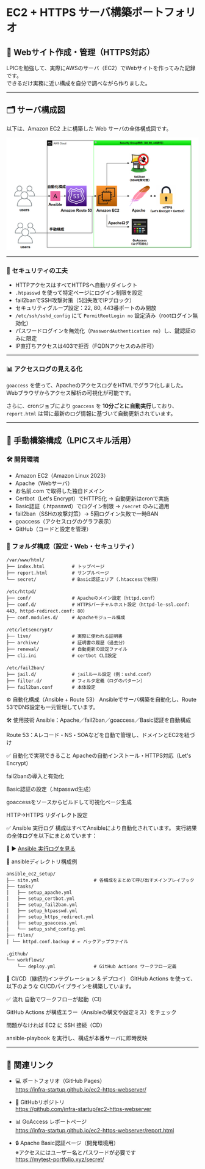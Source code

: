 # EC2 + HTTPS サーバ構築ポートフォリオ

## 🔧 Webサイト作成・管理（HTTPS対応）

LPICを勉強して、実際にAWSのサーバ（EC2）でWebサイトを作ってみた記録です。  
できるだけ実務に近い構成を自分で調べながら作りました。

---

## 🗂 サーバ構成図

以下は、Amazon EC2 上に構築した Web サーバの全体構成図です。

![EC2構成図](./images/ec2-architecture.png)

---

### 🔐 セキュリティの工夫

- HTTPアクセスはすべてHTTPSへ自動リダイレクト
- `.htpasswd` を使って特定ページにログイン制限を設定
- fail2banでSSH攻撃対策（5回失敗でIPブロック）
- セキュリティグループ設定：22, 80, 443番ポートのみ開放
- `/etc/ssh/sshd_config` にて `PermitRootLogin no` 設定済み（rootログイン無効化）
- パスワードログインを無効化（`PasswordAuthentication no`）し、鍵認証のみに限定
- IP直打ちアクセスは403で拒否（FQDNアクセスのみ許可）

---

### 📊 アクセスログの見える化

`goaccess` を使って、ApacheのアクセスログをHTMLでグラフ化しました。  
Webブラウザからアクセス解析の可視化が可能です。

さらに、cronジョブにより `goaccess` を **10分ごとに自動実行**しており、  
`report.html` は常に最新のログ情報に基づいて自動更新されています。

---

## 🔹 手動構築構成（LPICスキル活用）

### 🛠 開発環境

- Amazon EC2（Amazon Linux 2023）
- Apache（Webサーバ）
- お名前.com で取得した独自ドメイン
- Certbot（Let's Encrypt）でHTTPS化 → 自動更新はcronで実施
- Basic認証（.htpasswd）でログイン制限 → `/secret` のみに適用
- fail2ban（SSHの攻撃対策）→ 5回ログイン失敗で一時BAN
- goaccess（アクセスログのグラフ表示）
- GitHub（コードと設定を管理）

### 📁 フォルダ構成（設定・Web・セキュリティ）

```plaintext
/var/www/html/
├── index.html          # トップページ
├── report.html         # サンプルページ
└── secret/             # Basic認証エリア（.htaccessで制限）

/etc/httpd/
├── conf/               # Apacheのメイン設定（httpd.conf）
├── conf.d/             # HTTPSバーチャルホスト設定（httpd-le-ssl.conf: 443, httpd-redirect.conf: 80）
├── conf.modules.d/     # Apacheモジュール構成

/etc/letsencrypt/
├── live/               # 実際に使われる証明書
├── archive/            # 証明書の履歴（過去分）
├── renewal/            # 自動更新の設定ファイル
├── cli.ini             # certbot CLI設定

/etc/fail2ban/
├── jail.d/             # jailルール設定（例：sshd.conf）
├── filter.d/           # フィルタ定義（ログのパターン）
├── fail2ban.conf       # 本体設定

```

⚙️ 自動化構成（Ansible + Route 53）
Ansibleでサーバ構築を自動化し、Route 53でDNS設定も一元管理しています。

🛠 使用技術
Ansible：Apache／fail2ban／goaccess／Basic認証を自動構成

Route 53：Aレコード・NS・SOAなどを自動で管理し、ドメインとEC2を紐づけ

✅ 自動化で実現できること
Apacheの自動インストール・HTTPS対応（Let's Encrypt）

fail2banの導入と有効化

Basic認証の設定（.htpasswd生成）

goaccessをソースからビルドして可視化ページ生成

HTTP→HTTPS リダイレクト設定

✅ Ansible 実行ログ
構成はすべてAnsibleにより自動化されています。
実行結果の全体ログを以下にまとめています：

📄 ▶ [Ansible 実行ログを見る](ansible-output.txt)

📁 ansibleディレクトリ構成例
```plaintext
ansible_ec2_setup/
├── site.yml                    # 各構成をまとめて呼び出すメインプレイブック
├── tasks/
│   ├── setup_apache.yml
│   ├── setup_certbot.yml
│   ├── setup_fail2ban.yml
│   ├── setup_htpasswd.yml
│   ├── setup_https_redirect.yml
│   ├── setup_goaccess.yml
│   └── setup_sshd_config.yml
├── files/
│ └── httpd.conf.backup # ← バックアップファイル

.github/
└── workflows/
    └── deploy.yml              # GitHub Actions ワークフロー定義

```

🚀 CI/CD（継続的インテグレーション & デプロイ）
GitHub Actions を使って、以下のような CI/CDパイプラインを構築しています。

✅ 流れ
自動でワークフローが起動（CI）

GitHub Actions が構成エラー（Ansibleの構文や設定ミス）をチェック

問題がなければ EC2 に SSH 接続（CD）

ansible-playbook を実行し、構成が本番サーバに即時反映

---

## 🔗 関連リンク

- 💻 ポートフォリオ（GitHub Pages）  
  https://infra-startup.github.io/ec2-https-webserver/

- 📘 GitHubリポジトリ  
  https://github.com/infra-startup/ec2-https-webserver

- 📊 GoAccess レポートページ  
  https://infra-startup.github.io/ec2-https-webserver/report.html

- 🔒 Apache Basic認証ページ（開発環境用）  
  ※アクセスにはユーザー名とパスワードが必要です  
  https://mytest-portfolio.xyz/secret/

